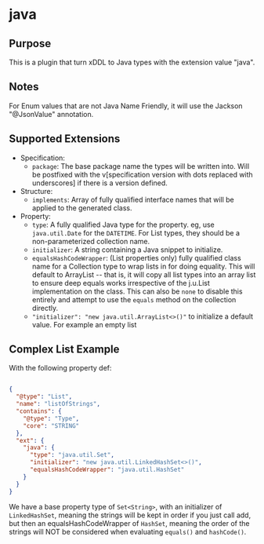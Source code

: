 java
=====

Purpose
-------

This is a plugin that turn xDDL to Java types with the extension value "java".

Notes
-----

For Enum values that are not Java Name Friendly, it will use the Jackson "@JsonValue"
annotation.

Supported Extensions
--------------------

 * Specification:
    * ``package``: The base package name the types will be written into. Will be postfixed
      with the v[specification version with dots replaced with underscores] if there is a version defined.
 * Structure:
    * ``implements``: Array of fully qualified interface names that will be 
    applied to the generated class.
 * Property:
    * ``type``: A fully qualified Java type for the property. eg, use ``java.util.Date`` for 
      the ``DATETIME``. For List types, they should be a non-parameterized collection name.
    * ``initializer``: A string containing a Java snippet to initialize.
    * ``equalsHashCodeWrapper``: (List properties only) fully qualified class name for a Collection
        type to wrap lists in for doing equality. This will default to ArrayList -- that is, it will
        copy all list types into an array list to ensure deep equals works irrespective of the j.u.List
        implementation on the class. This can also be ``none`` to disable this entirely and attempt to
        use the ``equals`` method on the collection directly.
    * ``"initializer": "new java.util.ArrayList<>()"`` to initialize a default value. For example
        an empty list
        
Complex List Example
--------------------

With the following property def:
```json

{
  "@type": "List",
  "name": "listOfStrings",
  "contains": {
    "@type": "Type",
    "core": "STRING"
  },
  "ext": {
    "java": {
      "type": "java.util.Set",
      "initializer": "new java.util.LinkedHashSet<>()",
      "equalsHashCodeWrapper": "java.util.HashSet"
    }
  }
}
```

We have a base property type of ``Set<String>``, with an initializer of ``LinkedHashSet``, meaning the
strings will be kept in order if you just call add, but then an equalsHashCodeWrapper of ``HashSet``,
meaning the order of the strings will NOT be considered when evaluating ``equals()`` and ``hashCode()``.
